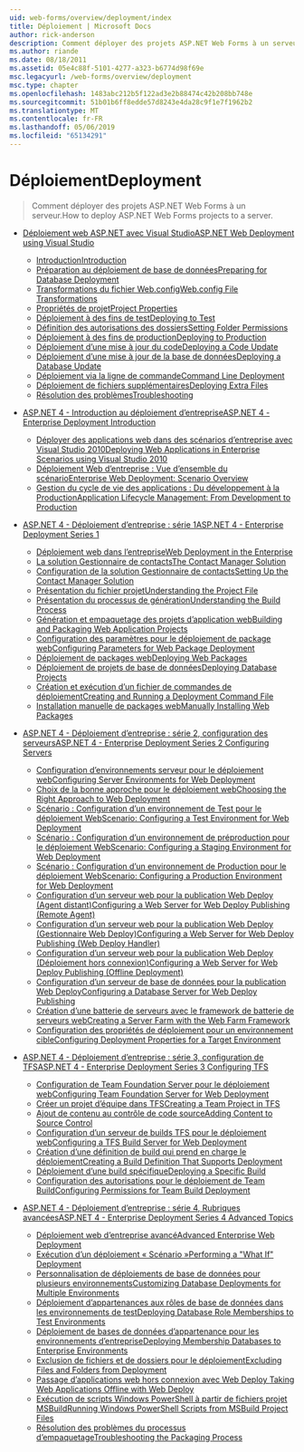 ```yaml
---
uid: web-forms/overview/deployment/index
title: Déploiement | Microsoft Docs
author: rick-anderson
description: Comment déployer des projets ASP.NET Web Forms à un serveur.
ms.author: riande
ms.date: 08/18/2011
ms.assetid: 05e4c88f-5101-4277-a323-b6774d98f69e
msc.legacyurl: /web-forms/overview/deployment
msc.type: chapter
ms.openlocfilehash: 1483abc212b5f122ad3e2b88474c42b208bb748e
ms.sourcegitcommit: 51b01b6ff8edde57d8243e4da28c9f1e7f1962b2
ms.translationtype: MT
ms.contentlocale: fr-FR
ms.lasthandoff: 05/06/2019
ms.locfileid: "65134291"
---
```

# <a name="deployment"></a><span data-ttu-id="060ac-103">Déploiement</span><span class="sxs-lookup"><span data-stu-id="060ac-103">Deployment</span></span>

> <span data-ttu-id="060ac-104">Comment déployer des projets ASP.NET Web Forms à un serveur.</span><span class="sxs-lookup"><span data-stu-id="060ac-104">How to deploy ASP.NET Web Forms projects to a server.</span></span>

- [<span data-ttu-id="060ac-105">Déploiement web ASP.NET avec Visual Studio</span><span class="sxs-lookup"><span data-stu-id="060ac-105">ASP.NET Web Deployment using Visual Studio</span></span>](visual-studio-web-deployment/index.md)

    - [<span data-ttu-id="060ac-106">Introduction</span><span class="sxs-lookup"><span data-stu-id="060ac-106">Introduction</span></span>](visual-studio-web-deployment/introduction.md)
    - [<span data-ttu-id="060ac-107">Préparation au déploiement de base de données</span><span class="sxs-lookup"><span data-stu-id="060ac-107">Preparing for Database Deployment</span></span>](visual-studio-web-deployment/preparing-databases.md)
    - [<span data-ttu-id="060ac-108">Transformations du fichier Web.config</span><span class="sxs-lookup"><span data-stu-id="060ac-108">Web.config File Transformations</span></span>](visual-studio-web-deployment/web-config-transformations.md)
    - [<span data-ttu-id="060ac-109">Propriétés de projet</span><span class="sxs-lookup"><span data-stu-id="060ac-109">Project Properties</span></span>](visual-studio-web-deployment/project-properties.md)
    - [<span data-ttu-id="060ac-110">Déploiement à des fins de test</span><span class="sxs-lookup"><span data-stu-id="060ac-110">Deploying to Test</span></span>](visual-studio-web-deployment/deploying-to-iis.md)
    - [<span data-ttu-id="060ac-111">Définition des autorisations des dossiers</span><span class="sxs-lookup"><span data-stu-id="060ac-111">Setting Folder Permissions</span></span>](visual-studio-web-deployment/setting-folder-permissions.md)
    - [<span data-ttu-id="060ac-112">Déploiement à des fins de production</span><span class="sxs-lookup"><span data-stu-id="060ac-112">Deploying to Production</span></span>](visual-studio-web-deployment/deploying-to-production.md)
    - [<span data-ttu-id="060ac-113">Déploiement d’une mise à jour du code</span><span class="sxs-lookup"><span data-stu-id="060ac-113">Deploying a Code Update</span></span>](visual-studio-web-deployment/deploying-a-code-update.md)
    - [<span data-ttu-id="060ac-114">Déploiement d’une mise à jour de la base de données</span><span class="sxs-lookup"><span data-stu-id="060ac-114">Deploying a Database Update</span></span>](visual-studio-web-deployment/deploying-a-database-update.md)
    - [<span data-ttu-id="060ac-115">Déploiement via la ligne de commande</span><span class="sxs-lookup"><span data-stu-id="060ac-115">Command Line Deployment</span></span>](visual-studio-web-deployment/command-line-deployment.md)
    - [<span data-ttu-id="060ac-116">Déploiement de fichiers supplémentaires</span><span class="sxs-lookup"><span data-stu-id="060ac-116">Deploying Extra Files</span></span>](visual-studio-web-deployment/deploying-extra-files.md)
    - [<span data-ttu-id="060ac-117">Résolution des problèmes</span><span class="sxs-lookup"><span data-stu-id="060ac-117">Troubleshooting</span></span>](visual-studio-web-deployment/troubleshooting.md)
- [<span data-ttu-id="060ac-118">ASP.NET 4 - Introduction au déploiement d’entreprise</span><span class="sxs-lookup"><span data-stu-id="060ac-118">ASP.NET 4 - Enterprise Deployment Introduction</span></span>](deploying-web-applications-in-enterprise-scenarios/index.md)

    - [<span data-ttu-id="060ac-119">Déployer des applications web dans des scénarios d’entreprise avec Visual Studio 2010</span><span class="sxs-lookup"><span data-stu-id="060ac-119">Deploying Web Applications in Enterprise Scenarios using Visual Studio 2010</span></span>](deploying-web-applications-in-enterprise-scenarios/deploying-web-applications-in-enterprise-scenarios.md)
    - [<span data-ttu-id="060ac-120">Déploiement Web d’entreprise : Vue d’ensemble du scénario</span><span class="sxs-lookup"><span data-stu-id="060ac-120">Enterprise Web Deployment: Scenario Overview</span></span>](deploying-web-applications-in-enterprise-scenarios/enterprise-web-deployment-scenario-overview.md)
    - [<span data-ttu-id="060ac-121">Gestion du cycle de vie des applications : Du développement à la Production</span><span class="sxs-lookup"><span data-stu-id="060ac-121">Application Lifecycle Management: From Development to Production</span></span>](deploying-web-applications-in-enterprise-scenarios/application-lifecycle-management-from-development-to-production.md)
- [<span data-ttu-id="060ac-122">ASP.NET 4 - Déploiement d’entreprise : série 1</span><span class="sxs-lookup"><span data-stu-id="060ac-122">ASP.NET 4 - Enterprise Deployment Series 1</span></span>](web-deployment-in-the-enterprise/index.md)

    - [<span data-ttu-id="060ac-123">Déploiement web dans l’entreprise</span><span class="sxs-lookup"><span data-stu-id="060ac-123">Web Deployment in the Enterprise</span></span>](web-deployment-in-the-enterprise/web-deployment-in-the-enterprise.md)
    - [<span data-ttu-id="060ac-124">La solution Gestionnaire de contacts</span><span class="sxs-lookup"><span data-stu-id="060ac-124">The Contact Manager Solution</span></span>](web-deployment-in-the-enterprise/the-contact-manager-solution.md)
    - [<span data-ttu-id="060ac-125">Configuration de la solution Gestionnaire de contacts</span><span class="sxs-lookup"><span data-stu-id="060ac-125">Setting Up the Contact Manager Solution</span></span>](web-deployment-in-the-enterprise/setting-up-the-contact-manager-solution.md)
    - [<span data-ttu-id="060ac-126">Présentation du fichier projet</span><span class="sxs-lookup"><span data-stu-id="060ac-126">Understanding the Project File</span></span>](web-deployment-in-the-enterprise/understanding-the-project-file.md)
    - [<span data-ttu-id="060ac-127">Présentation du processus de génération</span><span class="sxs-lookup"><span data-stu-id="060ac-127">Understanding the Build Process</span></span>](web-deployment-in-the-enterprise/understanding-the-build-process.md)
    - [<span data-ttu-id="060ac-128">Génération et empaquetage des projets d’application web</span><span class="sxs-lookup"><span data-stu-id="060ac-128">Building and Packaging Web Application Projects</span></span>](web-deployment-in-the-enterprise/building-and-packaging-web-application-projects.md)
    - [<span data-ttu-id="060ac-129">Configuration des paramètres pour le déploiement de package web</span><span class="sxs-lookup"><span data-stu-id="060ac-129">Configuring Parameters for Web Package Deployment</span></span>](web-deployment-in-the-enterprise/configuring-parameters-for-web-package-deployment.md)
    - [<span data-ttu-id="060ac-130">Déploiement de packages web</span><span class="sxs-lookup"><span data-stu-id="060ac-130">Deploying Web Packages</span></span>](web-deployment-in-the-enterprise/deploying-web-packages.md)
    - [<span data-ttu-id="060ac-131">Déploiement de projets de base de données</span><span class="sxs-lookup"><span data-stu-id="060ac-131">Deploying Database Projects</span></span>](web-deployment-in-the-enterprise/deploying-database-projects.md)
    - [<span data-ttu-id="060ac-132">Création et exécution d’un fichier de commandes de déploiement</span><span class="sxs-lookup"><span data-stu-id="060ac-132">Creating and Running a Deployment Command File</span></span>](web-deployment-in-the-enterprise/creating-and-running-a-deployment-command-file.md)
    - [<span data-ttu-id="060ac-133">Installation manuelle de packages web</span><span class="sxs-lookup"><span data-stu-id="060ac-133">Manually Installing Web Packages</span></span>](web-deployment-in-the-enterprise/manually-installing-web-packages.md)
- [<span data-ttu-id="060ac-134">ASP.NET 4 - Déploiement d’entreprise : série 2, configuration des serveurs</span><span class="sxs-lookup"><span data-stu-id="060ac-134">ASP.NET 4 - Enterprise Deployment Series 2 Configuring Servers</span></span>](configuring-server-environments-for-web-deployment/index.md)

    - [<span data-ttu-id="060ac-135">Configuration d’environnements serveur pour le déploiement web</span><span class="sxs-lookup"><span data-stu-id="060ac-135">Configuring Server Environments for Web Deployment</span></span>](configuring-server-environments-for-web-deployment/configuring-server-environments-for-web-deployment.md)
    - [<span data-ttu-id="060ac-136">Choix de la bonne approche pour le déploiement web</span><span class="sxs-lookup"><span data-stu-id="060ac-136">Choosing the Right Approach to Web Deployment</span></span>](configuring-server-environments-for-web-deployment/choosing-the-right-approach-to-web-deployment.md)
    - [<span data-ttu-id="060ac-137">Scénario : Configuration d’un environnement de Test pour le déploiement Web</span><span class="sxs-lookup"><span data-stu-id="060ac-137">Scenario: Configuring a Test Environment for Web Deployment</span></span>](configuring-server-environments-for-web-deployment/scenario-configuring-a-test-environment-for-web-deployment.md)
    - [<span data-ttu-id="060ac-138">Scénario : Configuration d’un environnement de préproduction pour le déploiement Web</span><span class="sxs-lookup"><span data-stu-id="060ac-138">Scenario: Configuring a Staging Environment for Web Deployment</span></span>](configuring-server-environments-for-web-deployment/scenario-configuring-a-staging-environment-for-web-deployment.md)
    - [<span data-ttu-id="060ac-139">Scénario : Configuration d’un environnement de Production pour le déploiement Web</span><span class="sxs-lookup"><span data-stu-id="060ac-139">Scenario: Configuring a Production Environment for Web Deployment</span></span>](configuring-server-environments-for-web-deployment/scenario-configuring-a-production-environment-for-web-deployment.md)
    - [<span data-ttu-id="060ac-140">Configuration d’un serveur web pour la publication Web Deploy (Agent distant)</span><span class="sxs-lookup"><span data-stu-id="060ac-140">Configuring a Web Server for Web Deploy Publishing (Remote Agent)</span></span>](configuring-server-environments-for-web-deployment/configuring-a-web-server-for-web-deploy-publishing-remote-agent.md)
    - [<span data-ttu-id="060ac-141">Configuration d’un serveur web pour la publication Web Deploy (Gestionnaire Web Deploy)</span><span class="sxs-lookup"><span data-stu-id="060ac-141">Configuring a Web Server for Web Deploy Publishing (Web Deploy Handler)</span></span>](configuring-server-environments-for-web-deployment/configuring-a-web-server-for-web-deploy-publishing-web-deploy-handler.md)
    - [<span data-ttu-id="060ac-142">Configuration d’un serveur web pour la publication Web Deploy (Déploiement hors connexion)</span><span class="sxs-lookup"><span data-stu-id="060ac-142">Configuring a Web Server for Web Deploy Publishing (Offline Deployment)</span></span>](configuring-server-environments-for-web-deployment/configuring-a-web-server-for-web-deploy-publishing-offline-deployment.md)
    - [<span data-ttu-id="060ac-143">Configuration d’un serveur de base de données pour la publication Web Deploy</span><span class="sxs-lookup"><span data-stu-id="060ac-143">Configuring a Database Server for Web Deploy Publishing</span></span>](configuring-server-environments-for-web-deployment/configuring-a-database-server-for-web-deploy-publishing.md)
    - [<span data-ttu-id="060ac-144">Création d’une batterie de serveurs avec le framework de batterie de serveurs web</span><span class="sxs-lookup"><span data-stu-id="060ac-144">Creating a Server Farm with the Web Farm Framework</span></span>](configuring-server-environments-for-web-deployment/creating-a-server-farm-with-the-web-farm-framework.md)
    - [<span data-ttu-id="060ac-145">Configuration des propriétés de déploiement pour un environnement cible</span><span class="sxs-lookup"><span data-stu-id="060ac-145">Configuring Deployment Properties for a Target Environment</span></span>](configuring-server-environments-for-web-deployment/configuring-deployment-properties-for-a-target-environment.md)
- [<span data-ttu-id="060ac-146">ASP.NET 4 - Déploiement d’entreprise : série 3, configuration de TFS</span><span class="sxs-lookup"><span data-stu-id="060ac-146">ASP.NET 4 - Enterprise Deployment Series 3 Configuring TFS</span></span>](configuring-team-foundation-server-for-web-deployment/index.md)

    - [<span data-ttu-id="060ac-147">Configuration de Team Foundation Server pour le déploiement web</span><span class="sxs-lookup"><span data-stu-id="060ac-147">Configuring Team Foundation Server for Web Deployment</span></span>](configuring-team-foundation-server-for-web-deployment/configuring-team-foundation-server-for-web-deployment.md)
    - [<span data-ttu-id="060ac-148">Créer un projet d’équipe dans TFS</span><span class="sxs-lookup"><span data-stu-id="060ac-148">Creating a Team Project in TFS</span></span>](configuring-team-foundation-server-for-web-deployment/creating-a-team-project-in-tfs.md)
    - [<span data-ttu-id="060ac-149">Ajout de contenu au contrôle de code source</span><span class="sxs-lookup"><span data-stu-id="060ac-149">Adding Content to Source Control</span></span>](configuring-team-foundation-server-for-web-deployment/adding-content-to-source-control.md)
    - [<span data-ttu-id="060ac-150">Configuration d’un serveur de builds TFS pour le déploiement web</span><span class="sxs-lookup"><span data-stu-id="060ac-150">Configuring a TFS Build Server for Web Deployment</span></span>](configuring-team-foundation-server-for-web-deployment/configuring-a-tfs-build-server-for-web-deployment.md)
    - [<span data-ttu-id="060ac-151">Création d’une définition de build qui prend en charge le déploiement</span><span class="sxs-lookup"><span data-stu-id="060ac-151">Creating a Build Definition That Supports Deployment</span></span>](configuring-team-foundation-server-for-web-deployment/creating-a-build-definition-that-supports-deployment.md)
    - [<span data-ttu-id="060ac-152">Déploiement d’une build spécifique</span><span class="sxs-lookup"><span data-stu-id="060ac-152">Deploying a Specific Build</span></span>](configuring-team-foundation-server-for-web-deployment/deploying-a-specific-build.md)
    - [<span data-ttu-id="060ac-153">Configuration des autorisations pour le déploiement de Team Build</span><span class="sxs-lookup"><span data-stu-id="060ac-153">Configuring Permissions for Team Build Deployment</span></span>](configuring-team-foundation-server-for-web-deployment/configuring-permissions-for-team-build-deployment.md)
- [<span data-ttu-id="060ac-154">ASP.NET 4 - Déploiement d’entreprise : série 4, Rubriques avancées</span><span class="sxs-lookup"><span data-stu-id="060ac-154">ASP.NET 4 - Enterprise Deployment Series 4 Advanced Topics</span></span>](advanced-enterprise-web-deployment/index.md)

    - [<span data-ttu-id="060ac-155">Déploiement web d’entreprise avancé</span><span class="sxs-lookup"><span data-stu-id="060ac-155">Advanced Enterprise Web Deployment</span></span>](advanced-enterprise-web-deployment/advanced-enterprise-web-deployment.md)
    - [<span data-ttu-id="060ac-156">Exécution d’un déploiement « Scénario »</span><span class="sxs-lookup"><span data-stu-id="060ac-156">Performing a "What If" Deployment</span></span>](advanced-enterprise-web-deployment/performing-a-what-if-deployment.md)
    - [<span data-ttu-id="060ac-157">Personnalisation de déploiements de base de données pour plusieurs environnements</span><span class="sxs-lookup"><span data-stu-id="060ac-157">Customizing Database Deployments for Multiple Environments</span></span>](advanced-enterprise-web-deployment/customizing-database-deployments-for-multiple-environments.md)
    - [<span data-ttu-id="060ac-158">Déploiement d’appartenances aux rôles de base de données dans les environnements de test</span><span class="sxs-lookup"><span data-stu-id="060ac-158">Deploying Database Role Memberships to Test Environments</span></span>](advanced-enterprise-web-deployment/deploying-database-role-memberships-to-test-environments.md)
    - [<span data-ttu-id="060ac-159">Déploiement de bases de données d’appartenance pour les environnements d’entreprise</span><span class="sxs-lookup"><span data-stu-id="060ac-159">Deploying Membership Databases to Enterprise Environments</span></span>](advanced-enterprise-web-deployment/deploying-membership-databases-to-enterprise-environments.md)
    - [<span data-ttu-id="060ac-160">Exclusion de fichiers et de dossiers pour le déploiement</span><span class="sxs-lookup"><span data-stu-id="060ac-160">Excluding Files and Folders from Deployment</span></span>](advanced-enterprise-web-deployment/excluding-files-and-folders-from-deployment.md)
    - [<span data-ttu-id="060ac-161">Passage d’applications web hors connexion avec Web Deploy </span><span class="sxs-lookup"><span data-stu-id="060ac-161">Taking Web Applications Offline with Web Deploy</span></span>](advanced-enterprise-web-deployment/taking-web-applications-offline-with-web-deploy.md)
    - [<span data-ttu-id="060ac-162">Exécution de scripts Windows PowerShell à partir de fichiers projet MSBuild</span><span class="sxs-lookup"><span data-stu-id="060ac-162">Running Windows PowerShell Scripts from MSBuild Project Files</span></span>](advanced-enterprise-web-deployment/running-windows-powershell-scripts-from-msbuild-project-files.md)
    - [<span data-ttu-id="060ac-163">Résolution des problèmes du processus d’empaquetage</span><span class="sxs-lookup"><span data-stu-id="060ac-163">Troubleshooting the Packaging Process</span></span>](advanced-enterprise-web-deployment/troubleshooting-the-packaging-process.md)
